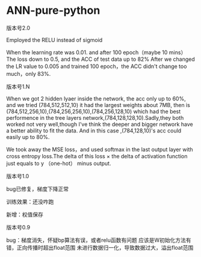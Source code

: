 # ANN-pure-python


版本号2.0

Employed the RELU instead of sigmoid 

When the learning rate was 0.01. and after 100 epoch（maybe 10 mins） The loss down to 0.5, and the ACC of test data up to 82%
After we changed the LR value to 0.005 and trained 100 epoch，the ACC didn't change too much，only 83%.





版本号1.N

When we got 2 hidden lyaer inside the network, the acc only up to 60%, and we tried (784,512,512,10) it had the largest weights about 7MB, then is (784,512,256,10),(784,256,256,10),(784,256,128,10) which had the best performence in the tree layers network,(784,128,128,10).Sadly,they both worked not very well,though I've think the deeper and bigger network have a better ability to fit the data. And in this case ,(784,128,10)'s acc could easily up to 80%.

We took away the MSE loss，and used softmax in the last output layer with cross entropy loss.The delta of this loss × the delta of activation function just equals to y （one-hot） minus output.

版本号1.0

bug已修复，梯度下降正常

训练效果：还没咋跑

新增：权值保存


版本号0.9 

bug：梯度消失，怀疑bp算法有误，或者relu函数有问题
     应该是W初始化方法有错，正向传播时超出float范围
     未进行数据归一化，导致数据过大，溢出float范围
     

